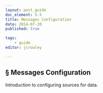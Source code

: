 ```yaml
---
layout: post_guide
doc_element: 5.5
title: Messages Configuration
date: 2014-07-20
published: true

tags:
	- guide
editor: jcrowley

---
```


## &sect; Messages Configuration
Introduction to configuring sources for data.


